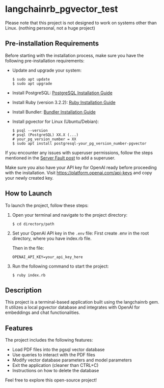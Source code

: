 # langchainrb_pgvector_test

Please note that this project is not designed to work on systems other than Linux. (nothing personal, not a huge project)

## Pre-installation Requirements

Before starting with the installation process, make sure you have the following pre-installation requirements:

- Update and upgrade your system:
  ```
  $ sudo apt update
  $ sudo apt upgrade
  ```

- Install PostgreSQL: [PostgreSQL Installation Guide](https://www.postgresqltutorial.com/postgresql-getting-started/install-postgresql/)
- Install Ruby (version 3.2.2): [Ruby Installation Guide](https://www.ruby-lang.org/en/documentation/installation/#rvm)
- Install Bundler: [Bundler Installation Guide](https://www.jetbrains.com/help/ruby/using-the-bundler.html#install_bundler)
- Install pgvector for Linux (Ubuntu/Debian):
  ```
  $ psql --version
  # psql (PostgreSQL) XX.X (...)
  # your_pg_version_number = XX
  $ sudo apt install postgresql-your_pg_version_number-pgvector
  ```

If you encounter any issues with superuser permissions, follow the steps mentioned in the [Server Fault post](https://serverfault.com/questions/110154/whats-the-default-superuser-username-password-for-postgres-after-a-new-install) to add a superuser.

Make sure you also have your API key for OpenAI ready before proceeding with the installation.
Visit https://platform.openai.com/api-keys and copy your newly created key.

## How to Launch

To launch the project, follow these steps:

1. Open your terminal and navigate to the project directory:
   ```
   $ cd directory/path
   ```

2. Set your OpenAI API key in the `.env` file:
   First create .env in the root directory, where you have index.rb file.
   
   Then in the file:
   ```
   OPENAI_API_KEY=your_api_key_here
   ```

3. Run the following command to start the project:
   ```
   $ ruby index.rb
   ```

## Description

This project is a terminal-based application built using the langchainrb gem. It utilizes a local pgvector database and integrates with OpenAI for embeddings and chat functionalities.

## Features

The project includes the following features:

- Load PDF files into the pgsql vector database
- Use queries to interact with the PDF files
- Modify vector database parameters and model parameters
- Exit the application (cleaner than CTRL+C)
- Instructions on how to delete the database


Feel free to explore this open-source project!